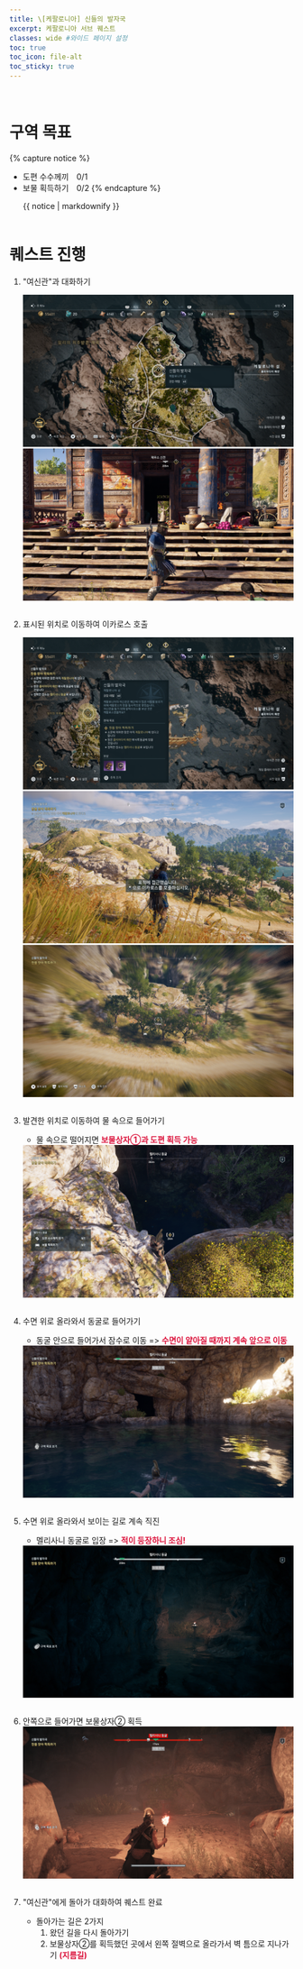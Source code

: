 ```yaml
---
title: \[케팔로니아] 신들의 발자국
excerpt: 케팔로니아 서브 퀘스트
classes: wide #와이드 페이지 설정
toc: true
toc_icon: file-alt
toc_sticky: true
---
```


<head>
    <style type="text/css">
        aside { font-size: 22px; }
        section { font-size: 16px; }
        .notice--primary > ul { font-size: 14px; }
        tbody, th { text-align: center; }
        .notice--primary { width: 50%; margin-left: 24px; }
        b { color: crimson; }
    </style>
    
</head>
<br>


# 구역 목표
{% capture notice %}
* 도편 수수께끼　0/1
* 보물 획득하기　0/2
{% endcapture %}

<div class="notice--primary">{{ notice | markdownify }}</div>
<br>

# 퀘스트 진행

1. "여신관"과 대화하기
    <figure class="half" style="margin: 0px;">
        <a href="/assets/images/aoc/kephallonia/02-In-the-Footsteps-of-the-Gods/1-1.png">
            <img src="/assets/images/aoc/kephallonia/02-In-the-Footsteps-of-the-Gods/1-1.png">
        </a>
        <a href="/assets/images/aoc/kephallonia/02-In-the-Footsteps-of-the-Gods/1-2.png">
            <img src="/assets/images/aoc/kephallonia/02-In-the-Footsteps-of-the-Gods/1-2.png">
        </a>
    </figure>
    <pre></pre>
    
2. 표시된 위치로 이동하여 이카로스 호출
    <figure class="third" style="margin: 0px;">
        <a href="/assets/images/aoc/kephallonia/02-In-the-Footsteps-of-the-Gods/2-1.png">
            <img src="/assets/images/aoc/kephallonia/02-In-the-Footsteps-of-the-Gods/2-1.png">
        </a>
        <a href="/assets/images/aoc/kephallonia/02-In-the-Footsteps-of-the-Gods/2-2.png">
            <img src="/assets/images/aoc/kephallonia/02-In-the-Footsteps-of-the-Gods/2-2.png">
        </a>
        <a href="/assets/images/aoc/kephallonia/02-In-the-Footsteps-of-the-Gods/2-3.png">
            <img src="/assets/images/aoc/kephallonia/02-In-the-Footsteps-of-the-Gods/2-3.png">
        </a>
    </figure>
    <pre></pre>

3. 발견한 위치로 이동하여 물 속으로 들어가기
    - 물 속으로 떨어지면 <b>보물상자①과 도편 획득 가능</b>
    <a href="/assets/images/aoc/kephallonia/02-In-the-Footsteps-of-the-Gods/3-1.png">
        <img src="/assets/images/aoc/kephallonia/02-In-the-Footsteps-of-the-Gods/3-1.png">
    </a>
    <pre></pre>

4. 수면 위로 올라와서 동굴로 들어가기
    - 동굴 안으로 들어가서 잠수로 이동 => <b>수면이 얕아질 때까지 계속 앞으로 이동</b>
    <a href="/assets/images/aoc/kephallonia/02-In-the-Footsteps-of-the-Gods/4.png">
        <img src="/assets/images/aoc/kephallonia/02-In-the-Footsteps-of-the-Gods/4.png">
    </a>
    <pre></pre>

5. 수면 위로 올라와서 보이는 길로 계속 직진
    - 멜리사니 동굴로 입장 => <b>적이 등장하니 조심!</b>
    <a href="/assets/images/aoc/kephallonia/02-In-the-Footsteps-of-the-Gods/5.png">
        <img src="/assets/images/aoc/kephallonia/02-In-the-Footsteps-of-the-Gods/5.png">
    </a>
    <pre></pre>

6. 안쪽으로 들어가면 보물상자② 획득
    <a href="/assets/images/aoc/kephallonia/02-In-the-Footsteps-of-the-Gods/6.png">
        <img src="/assets/images/aoc/kephallonia/02-In-the-Footsteps-of-the-Gods/6.png">
    </a>
    <pre></pre>

7. "여신관"에게 돌아가 대화하여 퀘스트 완료
    - 돌아가는 길은 2가지<br/>
        1) 왔던 길을 다시 돌아가기<br/>
        2) 보물상자②를 획득했던 곳에서 왼쪽 절벽으로 올라가서 벽 틈으로 지나가기 <b>(지름길)</b>
